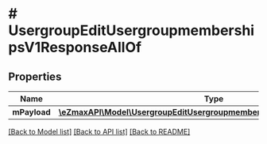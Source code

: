 # # UsergroupEditUsergroupmembershipsV1ResponseAllOf

## Properties

Name | Type | Description | Notes
------------ | ------------- | ------------- | -------------
**mPayload** | [**\eZmaxAPI\Model\UsergroupEditUsergroupmembershipsV1ResponseMPayload**](UsergroupEditUsergroupmembershipsV1ResponseMPayload.md) |  |

[[Back to Model list]](../../README.md#models) [[Back to API list]](../../README.md#endpoints) [[Back to README]](../../README.md)

